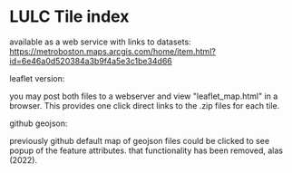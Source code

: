 # LULC Tile index

available as a web service with links to datasets:
https://metroboston.maps.arcgis.com/home/item.html?id=6e46a0d520384a3b9f4a5e3c1be34d66


leaflet version:

you may post both files to a webserver and view "leaflet_map.html" in a browser.  This provides one click direct links to the .zip files for each tile. 

github geojson:

previously github default map of geojson files could be clicked to see popup of the feature attributes.  that functionality has been removed, alas (2022).